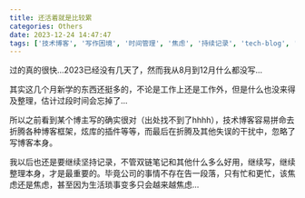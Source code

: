 ```yaml
---
title: 还活着就是比较累
categories: Others
date: 2023-12-24 14:47:47
tags: ['技术博客', '写作困境', '时间管理', '焦虑', '持续记录', 'tech-blog', 'writing', 'time-management']
---
```


<!-- 摘要部分 -->
<!-- more -->


过的真的很快...2023已经没有几天了，然而我从8月到12月什么都没写...

<!-- 摘要部分 -->
<!-- more -->

其实这几个月新学的东西还挺多的，不论是工作上还是工作外，但是什么也没来得及整理，估计过段时间会忘掉了... 

所以之前看到某个博主写的确实很对（出处找不到了hhhh），技术博客容易拼命去折腾各种博客框架，炫库的插件等等，而最后在折腾及其他失误的干扰中，忽略了写博客本身。

我以后也还是要继续坚持记录，不管双链笔记和其他什么多么好用，继续写，继续整理本身，才是最重要的。毕竟公司的事情不存在告一段落，只有忙和更忙，该焦虑还是焦虑，甚至因为生活琐事变多只会越来越焦虑...
